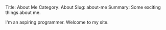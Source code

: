 Title: About Me
Category: About
Slug: about-me
Summary: Some exciting things about me.


I'm an aspiring programmer. Welcome to my site.
